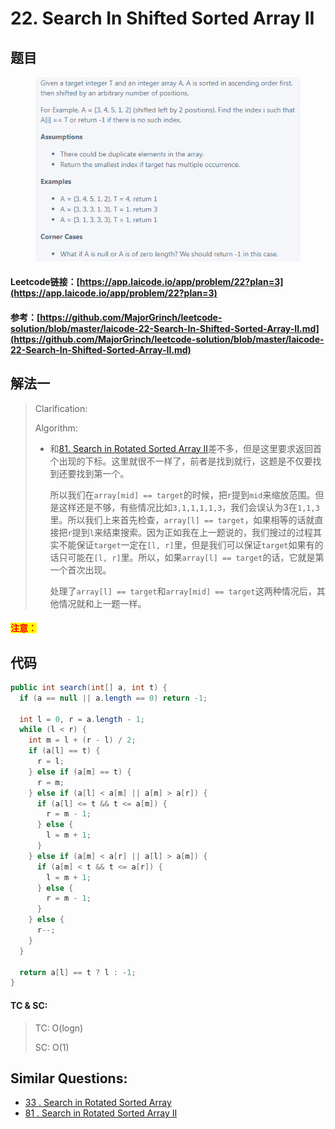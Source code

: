 # 22. Search In Shifted Sorted Array II

## 题目

<figure><img src="../../.gitbook/assets/image (13) (1).png" alt=""><figcaption></figcaption></figure>

#### Leetcode链接：[https://app.laicode.io/app/problem/22?plan=3](https://app.laicode.io/app/problem/22?plan=3)

#### 参考：[https://github.com/MajorGrinch/leetcode-solution/blob/master/laicode-22-Search-In-Shifted-Sorted-Array-II.md](https://github.com/MajorGrinch/leetcode-solution/blob/master/laicode-22-Search-In-Shifted-Sorted-Array-II.md)

## 解法一

> Clarification:&#x20;
>
> Algorithm:&#x20;
>
> *   和[81. Search in Rotated Sorted Array II](https://app.gitbook.com/s/mQzFQYTpBquJavelavDY/\~/changes/162/leetcode/0-100-12/81.-search-in-rotated-sorted-array-ii)差不多，但是这里要求返回首个出现的下标。这里就很不一样了，前者是找到就行，这题是不仅要找到还要找到第一个。
>
>     所以我们在`array[mid] == target`的时候，把`r`提到`mid`来缩放范围。但是这样还是不够，有些情况比如`3,1,1,1,1,3`，我们会误认为3在`1,1,3`里。所以我们上来首先检查，`array[l] == target`，如果相等的话就直接把`r`提到`l`来结束搜索。因为正如我在上一题说的，我们搜过的过程其实不能保证`target`一定在`[l, r]`里，但是我们可以保证`target`如果有的话只可能在`[l, r]`里。所以，如果`array[l] == target`的话，它就是第一个首次出现。
>
>     处理了`array[l] == target`和`array[mid] == target`这两种情况后，其他情况就和上一题一样。

#### <mark style="color:red;">注意：</mark>

## 代码

```java
public int search(int[] a, int t) {
  if (a == null || a.length == 0) return -1;

  int l = 0, r = a.length - 1;
  while (l < r) {
    int m = l + (r - l) / 2;
    if (a[l] == t) {
      r = l;
    } else if (a[m] == t) {
      r = m;
    } else if (a[l] < a[m] || a[m] > a[r]) {
      if (a[l] <= t && t <= a[m]) {
        r = m - 1;
      } else {
        l = m + 1;
      }
    } else if (a[m] < a[r] || a[l] > a[m]) {
      if (a[m] < t && t <= a[r]) {
        l = m + 1;
      } else {
        r = m - 1;
      }
    } else {
      r--;
    }
  }

  return a[l] == t ? l : -1;
}
```

#### TC & SC:&#x20;

> TC: O(logn)
>
> SC: O(1)

## **Similar Questions:**&#x20;

* [33 . Search in Rotated Sorted Array](../../leetcode/0-100-12/33.-search-in-rotated-sorted-array.md)
* [81 . Search in Rotated Sorted Array II](https://app.gitbook.com/s/mQzFQYTpBquJavelavDY/\~/changes/162/leetcode/0-100-12/81.-search-in-rotated-sorted-array-ii)
